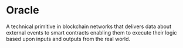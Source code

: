 # Oracle
A technical primitive in blockchain networks that delivers data about external events to smart contracts enabling them to execute their logic based upon inputs and outputs from the real world.